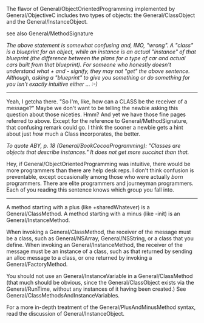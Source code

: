 The flavor of General/ObjectOrientedProgramming implemented by General/ObjectiveC includes two types of objects: the General/ClassObject and the General/InstanceObject.

see also General/MethodSignature

*The above statement is somewhat confusing and, IMO, "wrong". A "class" is a blueprint for an object, while an instance is an actual "instance" of that blueprint (the difference between the plans for a type of car and actual cars built from that blueprint). For someone who honestly doesn't understand what + and - signify, they may not "get" the above sentence. Although, asking a "blueprint" to give you something or do something for you isn't exactly intuitive either ... :-)*

----

Yeah, I getcha there. "So I'm, like, how can a CLASS be the receiver of a message?" Maybe we don't want to be telling the newbie asking this question about those niceties. Hmm? And yet we have those fine pages referred to above. Except for the reference to General/MethodSignature, that confusing remark could go. I think the sooner a newbie gets a hint about just *how* much a Class incorporates, the better.

*To quote ABY, p. 18 (General/BookCocoaProgramming): "Classes are objects that describe instances." It does not get more succinct than that.*

Hey, if General/ObjectOrientedProgramming was intuitive, there would be more programmers than there are help desk reps. I don't think confusion is preventable, except occasionally among those who were actually *born* programmers. There are elite programmers and journeyman programmers. Each of you reading this sentence knows which group you fall into.

----

A method starting with a plus (like     +sharedWhatever) is a General/ClassMethod. A method starting with a minus (like     -init) is an General/InstanceMethod.

When invoking a General/ClassMethod, the receiver of the message must be a class, such as General/NSArray, General/NSString, or a class that you define. When invoking an General/InstanceMethod, the receiver of the message must be an instance of a class, such as that returned by sending an     alloc message to a class, or one returned by invoking a General/FactoryMethod.

You should not use an General/InstanceVariable in a General/ClassMethod (that much should be obvious, since the General/ClassObject exists via the General/RunTime, without any instances of it having been created.) See General/ClassMethodsAndInstanceVariables.

For a more in-depth treatment of the General/PlusAndMinusMethod syntax, read the discussion of General/InstanceObject.